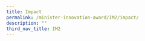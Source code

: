```yaml
---
title: Impact
permalink: /minister-innovation-award/IM2/impact/
description: ""
third_nav_title: IM2
---
```

